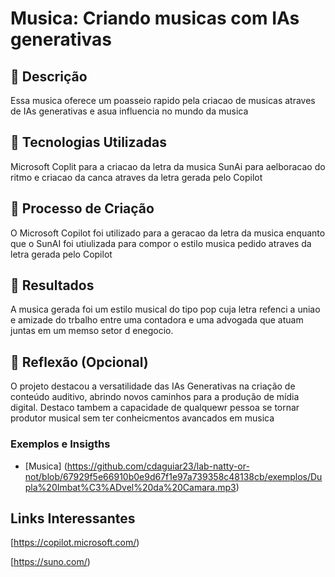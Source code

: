 # Musica: Criando musicas com IAs generativas

## 📒 Descrição
Essa musica oferece um poasseio rapido pela criacao de musicas atraves de IAs generativas e asua influencia no mundo da musica 

## 🤖 Tecnologias Utilizadas
Microsoft Coplit para a criacao da letra da musica
SunAi para aelboracao do ritmo e criacao da canca atraves da letra gerada pelo Copilot

## 🧐 Processo de Criação
O Microsoft Copilot foi utilizado para  a geracao da letra da musica enquanto que o SunAI foi utiulizada para compor o estilo musica pedido atraves da letra gerada pelo Copilot

## 🚀 Resultados
A musica gerada foi um estilo musical do tipo pop cuja letra refenci a uniao e amizade do trbalho entre uma contadora e uma advogada que atuam juntas em um memso setor d enegocio.

## 💭 Reflexão (Opcional)
O projeto destacou a versatilidade das IAs Generativas na criação de conteúdo auditivo, abrindo novos caminhos para a produção de mídia digital. Destaco tambem a capacidade de qualquewr pessoa se tornar produtor musical sem ter conheicmentos avancados em musica


### Exemplos e Insigths
- [Musica] (https://github.com/cdaguiar23/lab-natty-or-not/blob/67929f5e66910b0e9d67f1e97a739358c48138cb/exemplos/Dupla%20Imbat%C3%ADvel%20da%20Camara.mp3)
  


## Links Interessantes
[https://copilot.microsoft.com/)

[https://suno.com/)

